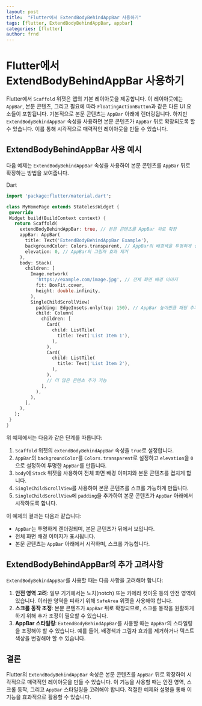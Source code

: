```yaml
---
layout: post
title:  "Flutter에서 ExtendBodyBehindAppBar 사용하기"
tags: [flutter, ExtendBodyBehindAppBar, appbar]
categories: [flutter]
author: frnd
---
```


# Flutter에서 ExtendBodyBehindAppBar 사용하기

Flutter에서 `Scaffold` 위젯은 앱의 기본 레이아웃을 제공합니다. 이 레이아웃에는 `AppBar`, 본문 콘텐츠, 그리고 필요에 따라 `FloatingActionButton`과 같은 다른 UI 요소들이 포함됩니다. 기본적으로 본문 콘텐츠는 `AppBar` 아래에 렌더링됩니다. 하지만 `ExtendBodyBehindAppBar` 속성을 사용하면 본문 콘텐츠가 `AppBar` 뒤로 확장되도록 할 수 있습니다. 이를 통해 시각적으로 매력적인 레이아웃을 만들 수 있습니다.

## ExtendBodyBehindAppBar 사용 예시

다음 예제는 `ExtendBodyBehindAppBar` 속성을 사용하여 본문 콘텐츠를 `AppBar` 뒤로 확장하는 방법을 보여줍니다.

Dart
```dart
import 'package:flutter/material.dart';

class MyHomePage extends StatelessWidget {
 @override
 Widget build(BuildContext context) {
   return Scaffold(
     extendBodyBehindAppBar: true, // 본문 콘텐츠를 AppBar 뒤로 확장
     appBar: AppBar(
       title: Text('ExtendBodyBehindAppBar Example'),
       backgroundColor: Colors.transparent, // AppBar의 배경색을 투명하게 설정
       elevation: 0, // AppBar의 그림자 효과 제거
     ),
     body: Stack(
       children: [
         Image.network(
           'https://example.com/image.jpg', // 전체 화면 배경 이미지
           fit: BoxFit.cover,
           height: double.infinity,
         ),
         SingleChildScrollView(
           padding: EdgeInsets.only(top: 150), // AppBar 높이만큼 패딩 추가
           child: Column(
             children: [
               Card(
                 child: ListTile(
                   title: Text('List Item 1'),
                 ),
               ),
               Card(
                 child: ListTile(
                   title: Text('List Item 2'),
                 ),
               ),
               // 더 많은 콘텐츠 추가 가능
             ],
           ),
         ),
       ],
     ),
   );
 }
}
```

위 예제에서는 다음과 같은 단계를 따릅니다:

1. `Scaffold` 위젯의 `extendBodyBehindAppBar` 속성을 `true`로 설정합니다.
2. `AppBar`의 `backgroundColor`를 `Colors.transparent`로 설정하고 `elevation`을 `0`으로 설정하여 투명한 `AppBar`를 만듭니다.
3. `body`에 `Stack` 위젯을 사용하여 전체 화면 배경 이미지와 본문 콘텐츠를 겹치게 합니다.
4. `SingleChildScrollView`를 사용하여 본문 콘텐츠를 스크롤 가능하게 만듭니다.
5. `SingleChildScrollView`에 `padding`을 추가하여 본문 콘텐츠가 `AppBar` 아래에서 시작하도록 합니다.

이 예제의 결과는 다음과 같습니다:

- `AppBar`는 투명하게 렌더링되며, 본문 콘텐츠가 뒤에서 보입니다.
- 전체 화면 배경 이미지가 표시됩니다.
- 본문 콘텐츠는 `AppBar` 아래에서 시작하며, 스크롤 가능합니다.

## ExtendBodyBehindAppBar의 추가 고려사항

`ExtendBodyBehindAppBar`를 사용할 때는 다음 사항을 고려해야 합니다:

1. **안전 영역 고려**: 일부 기기에서는 노치(notch) 또는 카메라 컷아웃 등의 안전 영역이 있습니다. 이러한 영역을 피하기 위해 `SafeArea` 위젯을 사용해야 합니다.
2. **스크롤 동작 조정**: 본문 콘텐츠가 `AppBar` 뒤로 확장되므로, 스크롤 동작을 원활하게 하기 위해 추가 조정이 필요할 수 있습니다.
3. **AppBar 스타일링**: `ExtendBodyBehindAppBar`를 사용할 때는 `AppBar`의 스타일링을 조정해야 할 수 있습니다. 예를 들어, 배경색과 그림자 효과를 제거하거나 텍스트 색상을 변경해야 할 수 있습니다.

## 결론

Flutter의 `ExtendBodyBehindAppBar` 속성은 본문 콘텐츠를 `AppBar` 뒤로 확장하여 시각적으로 매력적인 레이아웃을 만들 수 있습니다. 이 기능을 사용할 때는 안전 영역, 스크롤 동작, 그리고 `AppBar` 스타일링을 고려해야 합니다. 적절한 예제와 설명을 통해 이 기능을 효과적으로 활용할 수 있습니다.
